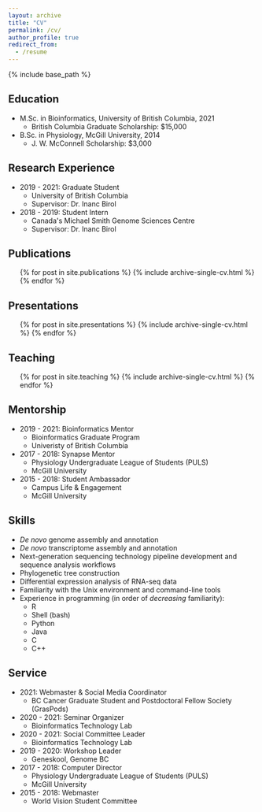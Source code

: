 ```yaml
---
layout: archive
title: "CV"
permalink: /cv/
author_profile: true
redirect_from:
  - /resume
---
```


{% include base_path %}

## Education
* M.Sc. in Bioinformatics, University of British Columbia, 2021  
	* British Columbia Graduate Scholarship: $15,000  
* B.Sc. in Physiology, McGill University, 2014  
	* J. W. McConnell Scholarship: $3,000

## Research Experience
* 2019 - 2021: Graduate Student
  * University of British Columbia
  * Supervisor: Dr. Inanc Birol
* 2018 - 2019: Student Intern
  * Canada's Michael Smith Genome Sciences Centre
  * Supervisor: Dr. Inanc Birol
  
## Publications
  <ul>{% for post in site.publications %}
    {% include archive-single-cv.html %}
  {% endfor %}</ul>  

## Presentations
  <ul>{% for post in site.presentations %}
    {% include archive-single-cv.html %}
  {% endfor %}</ul>  
  
## Teaching
  <ul>{% for post in site.teaching %}
    {% include archive-single-cv.html %}
  {% endfor %}</ul>
 
## Mentorship
* 2019 - 2021: Bioinformatics Mentor  
	* Bioinformatics Graduate Program  
	* Univeristy of British Columbia  
* 2017 - 2018: Synapse Mentor  
	* Physiology Undergraduate League of Students (PULS)  
	* McGill University  
* 2015 - 2018: Student Ambassador  
	* Campus Life & Engagement  
	* McGill University  

## Skills
* _De novo_ genome assembly and annotation
* _De novo_ transcriptome assembly and annotation
* Next-generation sequencing technology pipeline development and sequence analysis workflows
* Phylogenetic tree construction  
* Differential expression analysis of RNA-seq data 
* Familiarity with the Unix environment and command-line tools
* Experience in programming (in order of _decreasing_ familiarity):
	* R
	* Shell (bash)
	* Python
	* Java
	* C
	* C++ 

## Service
* 2021: Webmaster & Social Media Coordinator  
	* BC Cancer Graduate Student and Postdoctoral Fellow Society (GrasPods)
* 2020 - 2021: Seminar Organizer  
	* Bioinformatics Technology Lab  
* 2020 - 2021: Social Committee Leader
	* Bioinformatics Technology Lab  
* 2019 - 2020: Workshop Leader  
	* Geneskool, Genome BC  
* 2017 - 2018: Computer Director  
	* Physiology Undergraduate League of Students (PULS)  
	* McGill University  
* 2015 - 2018: Webmaster  
	* World Vision Student Committee  
